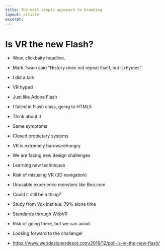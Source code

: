 ```yaml
---
title: The most simple approach to branding
layout: article
excerpt: 
---
```


# Is VR the new Flash?

- Wow, clickbaity headline.
- Mark Twain said "History does not repeat itself, but it rhymes"
- I did a talk
- VR hyped
- Just like Adobe Flash
- I failed in Flash class, going to HTML5
- Think about it
- Same symptoms
- Closed propietary systems
- VR is extremely hardwarehungry
- We are facing new design challenges
- Learning new techniques
- Risk of misusing VR (3D navigation)
- Unusable experience monsters like Boo.com
- Could it still be a thing?
- Study from Vox Institue: 79% alone time
- Standards through WebVR
- Risk of going there, but we can avoid
- Looking forward to the challenge!

- https://www.webdesignerdepot.com/2016/12/poll-is-vr-the-new-flash/